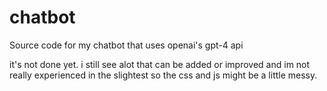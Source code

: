 # chatbot
Source code for my chatbot that uses openai's gpt-4 api

it's not done yet. i still see alot that can be added or improved and im not really experienced in the slightest so the css and js might be a little messy.
